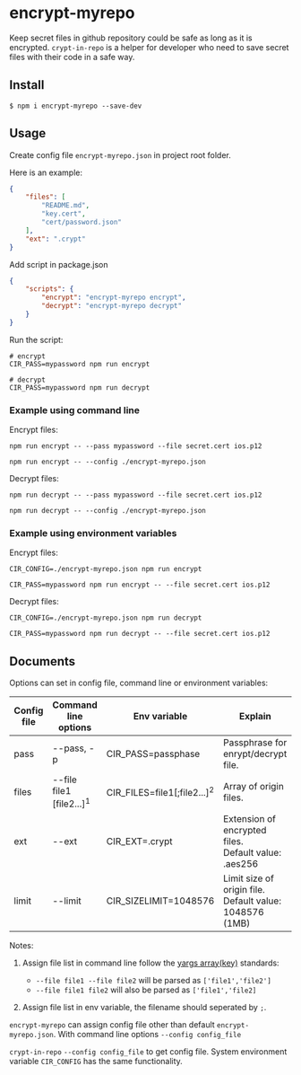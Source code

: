# encrypt-myrepo

Keep secret files in github repository could be safe as long as it is encrypted. `crypt-in-repo` is a helper for developer who need to save secret files with their code in a safe way.

## Install

```shell
$ npm i encrypt-myrepo --save-dev
```

## Usage

Create config file `encrypt-myrepo.json` in project root folder.

Here is an example:
```json
{
    "files": [
        "README.md",
        "key.cert",
        "cert/password.json"
    ],
    "ext": ".crypt"
}
```

Add script in package.json
```json
{
    "scripts": {
        "encrypt": "encrypt-myrepo encrypt",
        "decrypt": "encrypt-myrepo decrypt"
    }
}
```

Run the script:
```shell
# encrypt
CIR_PASS=mypassword npm run encrypt

# decrypt
CIR_PASS=mypassword npm run decrypt
```

### Example using command line

Encrypt files:

```shell
npm run encrypt -- --pass mypassword --file secret.cert ios.p12

npm run encrypt -- --config ./encrypt-myrepo.json
```

Decrypt files:

```shell
npm run decrypt -- --pass mypassword --file secret.cert ios.p12

npm run decrypt -- --config ./encrypt-myrepo.json
```

### Example using environment variables

Encrypt files:

```shell
CIR_CONFIG=./encrypt-myrepo.json npm run encrypt

CIR_PASS=mypassword npm run encrypt -- --file secret.cert ios.p12
```

Decrypt files:
```shell
CIR_CONFIG=./encrypt-myrepo.json npm run decrypt

CIR_PASS=mypassword npm run decrypt -- --file secret.cert ios.p12
```

## Documents

Options can set in config file, command line or environment variables:

| Config file | Command line options | Env variable | Explain |
|---|---|---|---|
| pass  | --pass, -p              | CIR_PASS=passphase         | Passphrase for enrypt/decrypt file. |
| files | --file file1 [file2...]<sup>1</sup> | CIR_FILES=file1[;file2...]<sup>2</sup> | Array of origin files. |
| ext   | --ext                   | CIR_EXT=.crypt             | Extension of encrypted files. <br/>Default value: .aes256 |
| limit | --limit                 | CIR_SIZELIMIT=1048576          | Limit size of origin file. <br/> Default value: 1048576 (1MB) |

Notes:
1. Assign file list in command line follow the [yargs array(key)](https://yargs.js.org/docs/#api-reference-arraykey) standards:

    - `--file file1 --file file2` will be parsed as `['file1','file2']`
    - `--file file1 file2` will also be parsed as `['file1','file2]`

2. Assign file list in env variable, the filename should seperated by `;`.

`encrypt-myrepo` can assign config file other than default `encrypt-myrepo.json`. With command line options `--config config_file`

`crypt-in-repo`  `--config config_file` to get config file. System environment variable `CIR_CONFIG` has the same functionality.
